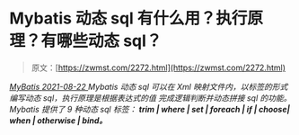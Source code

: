 <!--yml
category: 未分类
date: 0001-01-01 00:00:00
--->

# Mybatis 动态 sql 有什么用？执行原理？有哪些动态 sql？

> 原文：[https://zwmst.com/2272.html](https://zwmst.com/2272.html)

   [ *MyBatis* ](https://zwmst.com/mybatis)*[ <time datetime="2021-08-22T11:32:22+08:00"> 2021-08-22 </time> ](https://zwmst.com/2272.html)  Mybatis 动态 sql 可以在 Xml 映射文件内，以标签的形式编写动态 sql，执行原理是根据表达式的值 完成逻辑判断并动态拼接 sql 的功能。
Mybatis 提供了 9 种动态 sql 标签：
**trim | where | set | foreach | if | choose| when | otherwise | bind。***
